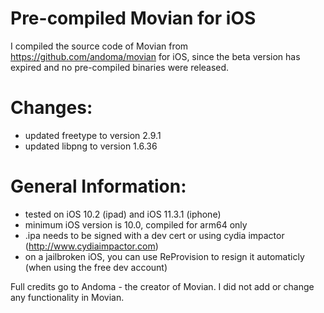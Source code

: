 Pre-compiled Movian for iOS
===========================

I compiled the source code of Movian from https://github.com/andoma/movian for iOS, since the beta version has expired and no pre-compiled binaries were released.

Changes:
========
- updated freetype to version 2.9.1
- updated libpng to version 1.6.36

General Information:
====================
- tested on iOS 10.2 (ipad) and iOS 11.3.1 (iphone)
- minimum iOS version is 10.0, compiled for arm64 only
- .ipa needs to be signed with a dev cert or using cydia impactor (http://www.cydiaimpactor.com)
- on a jailbroken iOS, you can use ReProvision to resign it automaticly (when using the free dev account)

Full credits go to Andoma - the creator of Movian. I did not add or change any functionality in Movian.

